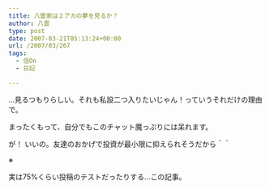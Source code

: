 ```yaml
---
title: 八雲家は２アカの夢を見るか？
author: 八雲
type: post
date: 2007-03-21T05:13:24+00:00
url: /2007/03/267
tags:
  - 信On
  - 日記

---
```

…見るつもりらしい。それも私設二つ入りたいじゃん！っていうそれだけの理由で。
  
まったくもって、自分でもこのチャット魔っぷりには呆れます。

が！ いいの。友達のおかげで投資が最小限に抑えられそうだから＾＾

※
  
実は75%くらい投稿のテストだったりする…この記事。
